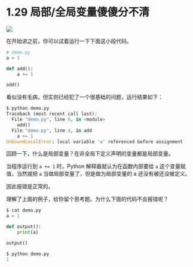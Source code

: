 # 1.29 局部/全局变量傻傻分不清
![](http://image.iswbm.com/20200804124133.png)

在开始讲之前，你可以试着运行一下下面这小段代码。

```python
# demo.py
a = 1

def add():
    a += 1

add()
```

看似没有毛病，但实则已经犯了一个很基础的问题，运行结果如下：

```python
$ python demo.py
Traceback (most recent call last):
  File "demo.py", line 6, in <module>
    add()
  File "demo.py", line 4, in add
    a += 1
UnboundLocalError: local variable 'a' referenced before assignment
```

回顾一下，什么是局部变量？在非全局下定义声明的变量都是局部变量。

当程序运行到 `a += 1` 时，Python 解释器就认为在函数内部要给 `a` 这个变量赋值，当然就把 `a` 当做局部变量了，但是做为局部变量的 a 还没有被还没被定义。

因此报错是正常的。

理解了上面的例子，给你留个思考题。为什么下面的代码不会报错呢？

```python
$ cat demo.py
a = 1

def output():
    print(a)

output()

$ python demo.py
1
```





